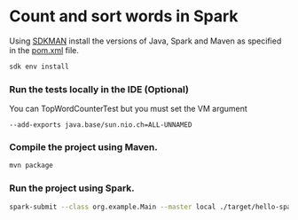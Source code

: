 # Count and sort words in Spark

Using [SDKMAN](https://sdkman.io/) install the versions of Java, Spark and Maven as specified in the [pom.xml](pom.xml) file.

```bash
sdk env install
```

### Run the tests locally in the IDE (Optional)

You can TopWordCounterTest but you must set the VM argument

```--add-exports java.base/sun.nio.ch=ALL-UNNAMED```

### Compile the project using Maven.

```bash
mvn package
```

### Run the project using Spark.

```bash
spark-submit --class org.example.Main --master local ./target/hello-spark-1.0-SNAPSHOT.jar ./src/main/resources/book1.txt
```


